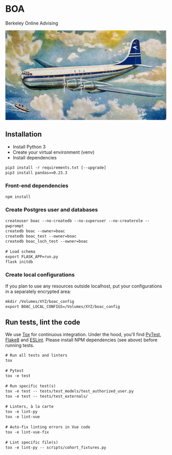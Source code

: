 # BOA

Berkeley Online Advising

![Illustration of airplane flying above the clouds](src/assets/boa-stratocruiser.jpg)

## Installation

* Install Python 3
* Create your virtual environment (venv)
* Install dependencies

```
pip3 install -r requirements.txt [--upgrade]
pip3 install pandas==0.23.3
```

### Front-end dependencies

```
npm install
```

### Create Postgres user and databases

```
createuser boac --no-createdb --no-superuser --no-createrole --pwprompt
createdb boac --owner=boac
createdb boac_test --owner=boac
createdb boac_loch_test --owner=boac

# Load schema
export FLASK_APP=run.py
flask initdb
```

### Create local configurations

If you plan to use any resources outside localhost, put your configurations in a separately encrypted area:

```
mkdir /Volumes/XYZ/boac_config
export BOAC_LOCAL_CONFIGS=/Volumes/XYZ/boac_config
```

## Run tests, lint the code

We use [Tox](https://tox.readthedocs.io) for continuous integration. Under the hood, you'll find [PyTest](https://docs.pytest.org), [Flake8](http://flake8.pycqa.org) and [ESLint](https://eslint.org/). Please install NPM dependencies (see above) before running tests.
```
# Run all tests and linters
tox

# Pytest
tox -e test

# Run specific test(s)
tox -e test -- tests/test_models/test_authorized_user.py
tox -e test -- tests/test_externals/

# Linters, à la carte
tox -e lint-py
tox -e lint-vue

# Auto-fix linting errors in Vue code
tox -e lint-vue-fix

# Lint specific file(s)
tox -e lint-py -- scripts/cohort_fixtures.py
```
